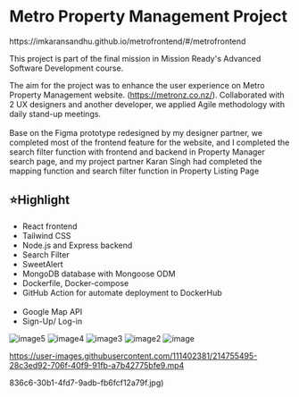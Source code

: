 <h1>Metro Property Management Project</h1>
https://imkaransandhu.github.io/metrofrontend/#/metrofrontend
<p>This project is part of the final mission in Mission Ready's Advanced Software Development course. </p>
<p>The aim for the project was to enhance the user experience on Metro Property Management website. (<a href="https://metronz.co.nz">https://metronz.co.nz/</a>).
Collaborated with 2 UX designers and another developer, we applied Agile methodology with daily stand-up meetings. </br></br>
Base on the Figma prototype redesigned by my designer partner, we completed most of the frontend feature for the website, and I completed the search filter function with frontend and backend in Property Manager search page, and my project partner Karan Singh had completed the mapping function and search filter function in Property Listing Page</P>

<h2>⭐Highlight</h2>
<ul>
<li>React frontend</li>
<li>Tailwind CSS </li>
<li>Node.js and Express backend</li>
<li>Search Filter</li>
<li>SweetAlert</li>
<li>MongoDB database with Mongoose ODM</li>
<li>Dockerfile, Docker-compose</li>
<li>GitHub Action for automate deployment to DockerHub</li>
<br>
<li>Google Map API</li>
<li>Sign-Up/ Log-in </li>
</ul>

![image5](https://user-images.githubusercontent.com/111402381/214754531-6ba67cd0-cc8e-4fd3-a57c-a8b6e5058df7.png)
![image4](https://user-images.githubusercontent.com/111402381/214754088-7cccd00e-4965-46f3-ac3e-bbc8874d5849.png)
![image3](https://user-images.githubusercontent.com/111402381/214754108-b4e4c509-e651-4c4a-bdd2-f41898588614.jpg)
![image2](https://user-images.githubusercontent.com/111402381/214754122-4db3d1b1-8880-43bf-868a-d318e7bbb518.png)
![image](https://user-images.githubusercontent.com/111402381/214756035-05c3abef-28fc-46f0-ab4b-c0c2c4f7d8bb.jpg)

https://user-images.githubusercontent.com/111402381/214755495-28c3ed92-706f-40f9-91fb-a7b42775bfe9.mp4

836c6-30b1-4fd7-9adb-fb6fcf12a79f.jpg)

